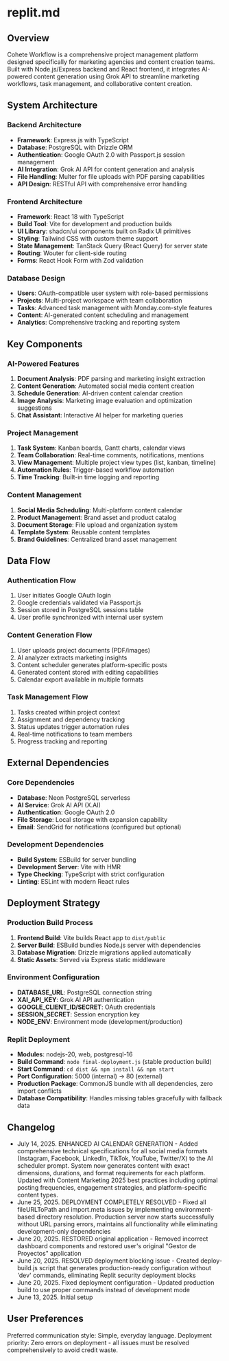 # replit.md

## Overview

Cohete Workflow is a comprehensive project management platform designed specifically for marketing agencies and content creation teams. Built with Node.js/Express backend and React frontend, it integrates AI-powered content generation using Grok API to streamline marketing workflows, task management, and collaborative content creation.

## System Architecture

### Backend Architecture
- **Framework**: Express.js with TypeScript
- **Database**: PostgreSQL with Drizzle ORM
- **Authentication**: Google OAuth 2.0 with Passport.js session management
- **AI Integration**: Grok AI API for content generation and analysis
- **File Handling**: Multer for file uploads with PDF parsing capabilities
- **API Design**: RESTful API with comprehensive error handling

### Frontend Architecture
- **Framework**: React 18 with TypeScript
- **Build Tool**: Vite for development and production builds
- **UI Library**: shadcn/ui components built on Radix UI primitives
- **Styling**: Tailwind CSS with custom theme support
- **State Management**: TanStack Query (React Query) for server state
- **Routing**: Wouter for client-side routing
- **Forms**: React Hook Form with Zod validation

### Database Design
- **Users**: OAuth-compatible user system with role-based permissions
- **Projects**: Multi-project workspace with team collaboration
- **Tasks**: Advanced task management with Monday.com-style features
- **Content**: AI-generated content scheduling and management
- **Analytics**: Comprehensive tracking and reporting system

## Key Components

### AI-Powered Features
1. **Document Analysis**: PDF parsing and marketing insight extraction
2. **Content Generation**: Automated social media content creation
3. **Schedule Generation**: AI-driven content calendar creation
4. **Image Analysis**: Marketing image evaluation and optimization suggestions
5. **Chat Assistant**: Interactive AI helper for marketing queries

### Project Management
1. **Task System**: Kanban boards, Gantt charts, calendar views
2. **Team Collaboration**: Real-time comments, notifications, mentions
3. **View Management**: Multiple project view types (list, kanban, timeline)
4. **Automation Rules**: Trigger-based workflow automation
5. **Time Tracking**: Built-in time logging and reporting

### Content Management
1. **Social Media Scheduling**: Multi-platform content calendar
2. **Product Management**: Brand asset and product catalog
3. **Document Storage**: File upload and organization system
4. **Template System**: Reusable content templates
5. **Brand Guidelines**: Centralized brand asset management

## Data Flow

### Authentication Flow
1. User initiates Google OAuth login
2. Google credentials validated via Passport.js
3. Session stored in PostgreSQL sessions table
4. User profile synchronized with internal user system

### Content Generation Flow
1. User uploads project documents (PDF/images)
2. AI analyzer extracts marketing insights
3. Content scheduler generates platform-specific posts
4. Generated content stored with editing capabilities
5. Calendar export available in multiple formats

### Task Management Flow
1. Tasks created within project context
2. Assignment and dependency tracking
3. Status updates trigger automation rules
4. Real-time notifications to team members
5. Progress tracking and reporting

## External Dependencies

### Core Dependencies
- **Database**: Neon PostgreSQL serverless
- **AI Service**: Grok AI API (X.AI)
- **Authentication**: Google OAuth 2.0
- **File Storage**: Local storage with expansion capability
- **Email**: SendGrid for notifications (configured but optional)

### Development Dependencies
- **Build System**: ESBuild for server bundling
- **Development Server**: Vite with HMR
- **Type Checking**: TypeScript with strict configuration
- **Linting**: ESLint with modern React rules

## Deployment Strategy

### Production Build Process
1. **Frontend Build**: Vite builds React app to `dist/public`
2. **Server Build**: ESBuild bundles Node.js server with dependencies
3. **Database Migration**: Drizzle migrations applied automatically
4. **Static Assets**: Served via Express static middleware

### Environment Configuration
- **DATABASE_URL**: PostgreSQL connection string
- **XAI_API_KEY**: Grok AI API authentication
- **GOOGLE_CLIENT_ID/SECRET**: OAuth credentials
- **SESSION_SECRET**: Session encryption key
- **NODE_ENV**: Environment mode (development/production)

### Replit Deployment
- **Modules**: nodejs-20, web, postgresql-16
- **Build Command**: `node final-deployment.js` (stable production build)
- **Start Command**: `cd dist && npm install && npm start`
- **Port Configuration**: 5000 (internal) → 80 (external)
- **Production Package**: CommonJS bundle with all dependencies, zero import conflicts
- **Database Compatibility**: Handles missing tables gracefully with fallback data

## Changelog
- July 14, 2025. ENHANCED AI CALENDAR GENERATION - Added comprehensive technical specifications for all social media formats (Instagram, Facebook, LinkedIn, TikTok, YouTube, Twitter/X) to the AI scheduler prompt. System now generates content with exact dimensions, durations, and format requirements for each platform. Updated with Content Marketing 2025 best practices including optimal posting frequencies, engagement strategies, and platform-specific content types.
- June 25, 2025. DEPLOYMENT COMPLETELY RESOLVED - Fixed all fileURLToPath and import.meta issues by implementing environment-based directory resolution. Production server now starts successfully without URL parsing errors, maintains all functionality while eliminating development-only dependencies
- June 20, 2025. RESTORED original application - Removed incorrect dashboard components and restored user's original "Gestor de Proyectos" application
- June 20, 2025. RESOLVED deployment blocking issue - Created deploy-build.js script that generates production-ready configuration without 'dev' commands, eliminating Replit security deployment blocks
- June 20, 2025. Fixed deployment configuration - Updated production build to use proper commands instead of development mode
- June 13, 2025. Initial setup

## User Preferences
Preferred communication style: Simple, everyday language.
Deployment priority: Zero errors on deployment - all issues must be resolved comprehensively to avoid credit waste.